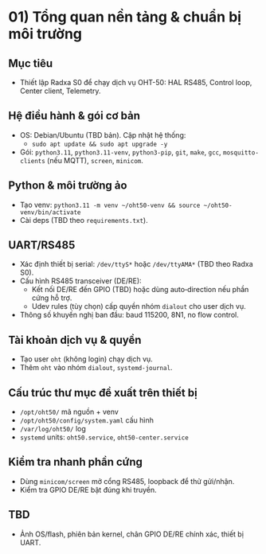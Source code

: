 # 01) Tổng quan nền tảng & chuẩn bị môi trường

## Mục tiêu
- Thiết lập Radxa S0 để chạy dịch vụ OHT-50: HAL RS485, Control loop, Center client, Telemetry.

## Hệ điều hành & gói cơ bản
- OS: Debian/Ubuntu (TBD bản). Cập nhật hệ thống:
  - `sudo apt update && sudo apt upgrade -y`
- Gói: `python3.11`, `python3.11-venv`, `python3-pip`, `git`, `make`, `gcc`, `mosquitto-clients` (nếu MQTT), `screen`, `minicom`.

## Python & môi trường ảo
- Tạo venv: `python3.11 -m venv ~/oht50-venv && source ~/oht50-venv/bin/activate`
- Cài deps (TBD theo `requirements.txt`).

## UART/RS485
- Xác định thiết bị serial: `/dev/ttyS*` hoặc `/dev/ttyAMA*` (TBD theo Radxa S0).
- Cấu hình RS485 transceiver (DE/RE):
  - Kết nối DE/RE đến GPIO (TBD) hoặc dùng auto‑direction nếu phần cứng hỗ trợ.
  - Udev rules (tùy chọn) cấp quyền nhóm `dialout` cho user dịch vụ.
- Thông số khuyến nghị ban đầu: baud 115200, 8N1, no flow control.

## Tài khoản dịch vụ & quyền
- Tạo user `oht` (không login) chạy dịch vụ.
- Thêm `oht` vào nhóm `dialout`, `systemd-journal`.

## Cấu trúc thư mục đề xuất trên thiết bị
- `/opt/oht50/` mã nguồn + venv
- `/opt/oht50/config/system.yaml` cấu hình
- `/var/log/oht50/` log
- `systemd` units: `oht50.service`, `oht50-center.service`

## Kiểm tra nhanh phần cứng
- Dùng `minicom/screen` mở cổng RS485, loopback để thử gửi/nhận.
- Kiểm tra GPIO DE/RE bật đúng khi truyền.

## TBD
- Ảnh OS/flash, phiên bản kernel, chân GPIO DE/RE chính xác, thiết bị UART.
